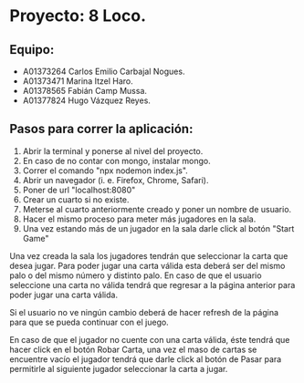 # Proyecto: 8 Loco.

## Equipo:
* A01373264 Carlos Emilio Carbajal Nogues.
* A01373471 Marina Itzel Haro.
* A01378565 Fabián Camp Mussa.
* A01377824 Hugo Vázquez Reyes.

## Pasos para correr la aplicación:

1. Abrir la terminal y ponerse al nivel del proyecto.
2. En caso de no contar con mongo, instalar mongo.
3. Correr el comando "npx nodemon index.js".
4. Abrir un navegador (i. e. Firefox, Chrome, Safari).
5. Poner de url "localhost:8080"
6. Crear un cuarto si no existe.
7. Meterse al cuarto anteriormente creado y poner un nombre de usuario.
8. Hacer el mismo proceso para meter más jugadores en la sala.
9. Una vez estando más de un jugador en la sala darle click al botón "Start Game"

Una vez creada la sala los jugadores tendrán que seleccionar la carta que desea jugar. Para poder jugar una carta válida esta deberá ser del mismo palo o del mismo número y distinto palo. En caso de que el usuario seleccione una carta no válida tendrá que regresar a la página anterior para poder jugar una carta válida.

Si el usuario no ve ningún cambio deberá de hacer refresh de la página para que se pueda continuar con el juego.

En caso de que el jugador no cuente con una carta válida, éste tendrá que hacer click en el botón Robar Carta, una vez el maso de cartas se encuentre vacío el jugador tendrá que darle click al botón de Pasar para permitirle al siguiente jugador seleccionar la carta a jugar.

